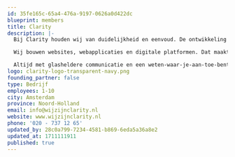 ```yaml
---
id: 35fe165c-65a4-476a-9197-0626a0d422dc
blueprint: members
title: Clarity
description: |-
  Bij Clarity houden wij van duidelijkheid en eenvoud. De ontwikkeling van maatwerk software kan namelijk al complex genoeg zijn.

  Wij bouwen websites, webapplicaties en digitale platformen. Dat maakt ons een Digital Agency. Maar bovenal zijn wij een hecht en compact team van designers en developers met een groot hart voor ons vak. Aanpakkers die alles op alles zetten om jou verder te helpen. Wij ontdekken en benutten digitale kansen voor opdrachtgevers uit het onderwijs, de zorg en cultuursector.

  Altijd met glasheldere communicatie en een weten-waar-je-aan-toe-bent-werkproces. Wij leren je graag kennen.
logo: clarity-logo-transparent-navy.png
founding_partner: false
type: Bedrijf
employees: 1-10
city: Amsterdam
province: Noord-Holland
email: info@wijzijnclarity.nl
website: www.wijzijnclarity.nl
phone: '020 - 737 12 65'
updated_by: 28c0a799-7234-4581-b869-6eda5a36a8e2
updated_at: 1711111911
published: true
---
```


